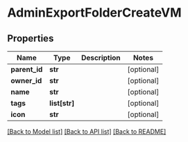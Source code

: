# AdminExportFolderCreateVM


## Properties
Name | Type | Description | Notes
------------ | ------------- | ------------- | -------------
**parent_id** | **str** |  | [optional] 
**owner_id** | **str** |  | [optional] 
**name** | **str** |  | [optional] 
**tags** | **list[str]** |  | [optional] 
**icon** | **str** |  | [optional] 

[[Back to Model list]](../README.md#documentation-for-models) [[Back to API list]](../README.md#documentation-for-api-endpoints) [[Back to README]](../README.md)


